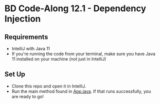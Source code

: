 # BD Code-Along 12.1 - Dependency Injection

## Requirements

- IntelliJ with Java 11
- If you're running the code from your terminal, make sure you have Java 11 installed on your machine (not just in IntelliJ)

## Set Up

- Clone this repo and open it in IntelliJ. 
- Run the main method found in [App.java](./src/App.java). If that runs successfully, you are ready to go!
